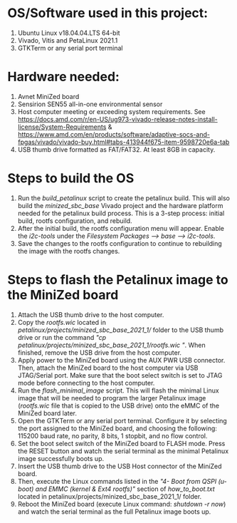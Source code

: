 # OS/Software used in this project:
1. Ubuntu Linux v18.04.04.LTS 64-bit
2. Vivado, Vitis and PetaLinux 2021.1
3. GTKTerm or any serial port terminal

# Hardware needed:
1. Avnet MiniZed board
2. Sensirion SEN55 all-in-one environmental sensor
3. Host computer meeting or exceeding system requirements. See https://docs.amd.com/r/en-US/ug973-vivado-release-notes-install-license/System-Requirements & https://www.amd.com/en/products/software/adaptive-socs-and-fpgas/vivado/vivado-buy.html#tabs-413944f675-item-9598720e6a-tab
4. USB thumb drive formatted as FAT/FAT32. At least 8GB in capacity.

# Steps to build the OS
1. Run the _build_petalinux_ script to create the petalinux build. This will also build the _minized_sbc_base_ Vivado project and the hardware platform needed for the petalinux build process. This is a 3-step process: initial build, rootfs configuration, and rebuild.
2. After the initial build, the rootfs configuration menu will appear. Enable the _i2c-tools_ under the _Filesystem Packages --> base --> i2c-tools_.
3. Save the changes to the rootfs configuration to continue to rebuilding the image with the rootfs changes.

# Steps to flash the Petalinux image to the MiniZed board
1. Attach the USB thumb drive to the host computer.
2. Copy the _rootfs.wic_ located in _petalinux/projects/minized_sbc_base_2021_1/_ folder to the USB thumb drive or run the command _"cp petalinux/projects/minized_sbc_base_2021_1/rootfs.wic <thumb-drive-location>"_. When finished, remove the USB drive from the host computer.
3. Apply power to the MiniZed board using the AUX PWR USB connector. Then, attach the MiniZed board to the host computer via USB JTAG/Serial port. Make sure that the boot select switch is set to JTAG mode before connecting to the host computer.
4. Run the _flash_minimal_image_ script. This will flash the minimal Linux image that will be needed to program the larger Petalinux image (_rootfs.wic_ file that is copied to the USB drive) onto the eMMC of the MiniZed board later.
5. Open the GTKTerm or any serial port terminal. Configure it by selecting the port assigned to the MiniZed board, and choosing the following: 115200 baud rate, no parity, 8 bits, 1 stopbit, and no flow control.
6. Set the boot select switch of the MiniZed board to FLASH mode. Press the RESET button and watch the serial terminal as the minimal Petalinux image successfully boots up. 
7. Insert the USB thumb drive to the USB Host connector of the MiniZed board.
8. Then, execute the Linux commands listed in the _"4- Boot from QSPI (u-boot) and EMMC (kernel & Ext4 rootfs)"_ section of _how_to_boot.txt_ located in petalinux/projects/minized_sbc_base_2021_1/ folder.
9. Reboot the MiniZed board (execute Linux command: _shutdown -r now_) and watch the serial terminal as the full Petalinux image boots up.




